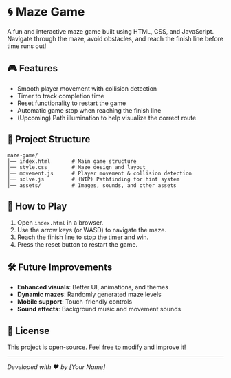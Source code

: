 # 🌀 Maze Game

A fun and interactive maze game built using HTML, CSS, and JavaScript. Navigate through the maze, avoid obstacles, and reach the finish line before time runs out!

## 🎮 Features
- Smooth player movement with collision detection
- Timer to track completion time
- Reset functionality to restart the game
- Automatic game stop when reaching the finish line
- (Upcoming) Path illumination to help visualize the correct route

## 📂 Project Structure
```
maze-game/
│── index.html       # Main game structure
│── style.css        # Maze design and layout
│── movement.js      # Player movement & collision detection
│── solve.js         # (WIP) Pathfinding for hint system
│── assets/          # Images, sounds, and other assets
```

## 🚀 How to Play
1. Open `index.html` in a browser.
2. Use the arrow keys (or WASD) to navigate the maze.
3. Reach the finish line to stop the timer and win.
4. Press the reset button to restart the game.

## 🛠️ Future Improvements
- **Enhanced visuals**: Better UI, animations, and themes
- **Dynamic mazes**: Randomly generated maze levels
- **Mobile support**: Touch-friendly controls
- **Sound effects**: Background music and movement sounds

## 📜 License
This project is open-source. Feel free to modify and improve it!

---
_Developed with ❤️ by [Your Name]_
